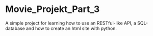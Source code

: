 # Movie_Projekt_Part_3

A simple project for learning how to use an RESTful-like API, a SQL-database and how to create an html site with python.
